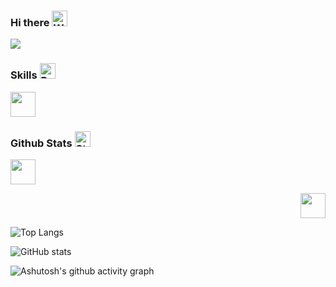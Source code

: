 ### Hi there <img src="https://raw.githubusercontent.com/Tarikul-Islam-Anik/Animated-Fluent-Emojis/master/Emojis/Hand%20gestures/Waving%20Hand.png" alt="Waving Hand" width="25" height="25" />

<picture>
  <source media="(prefers-color-scheme: dark)" srcset="https://readme-typing-svg.demolab.com?font=Nothing+You+Could+Do&size=22&pause=1000&color=FFFFFF&width=500&lines=where+creativity+meets+code" />
  <source media="(prefers-color-scheme: light)" srcset="https://readme-typing-svg.demolab.com?font=Nothing+You+Could+Do&size=22&pause=1000&color=000000&width=500&lines=where+creativity+meets+code" />
  <img src="https://readme-typing-svg.demolab.com?font=Nothing+You+Could+Do&size=22&pause=1000&color=000000&width=500&lines=where+creativity+meets+code" />
</picture>

### Skills <img src="https://raw.githubusercontent.com/Tarikul-Islam-Anik/Animated-Fluent-Emojis/master/Emojis/Travel%20and%20places/Rocket.png" alt="Rocket" width="25" height="25" />

<p align="left">
  <a href="https://skillicons.dev">
    <img src="https://skillicons.dev/icons?i=js,ts,vue,vite,webpack,nodejs,vscode,notion&theme=light" height="40" />
  </a>
</p>

### Github Stats <img src="https://raw.githubusercontent.com/Tarikul-Islam-Anik/Animated-Fluent-Emojis/master/Emojis/Travel%20and%20places/Star.png" alt="Star" width="25" height="25" />

<p align="left">
  <a href="https://skillicons.dev">
    <img src="https://github-readme-stats.vercel.app/api/top-langs/?username=sankigan&layout=compact" height="40" />
  </a>
</p>

<p align="right">
  <a href="https://skillicons.dev">
    <img src="https://github-readme-stats.vercel.app/api?username=sankigan&show_icons=true" height="40" />
  </a>
</p>

![Top Langs](https://github-readme-stats.vercel.app/api/top-langs/?username=sankigan&layout=compact)

![GitHub stats](https://github-readme-stats.vercel.app/api?username=sankigan&show_icons=true&theme=)

![Ashutosh's github activity graph](https://github-readme-activity-graph.vercel.app/graph?username=sankigan&theme=vue&hide_border=true)
